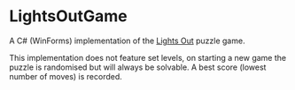 # LightsOutGame

A C# (WinForms) implementation of the <a href="https://en.wikipedia.org/wiki/Lights_Out_(game)">Lights Out</a> puzzle game.

This implementation does not feature set levels, on starting a new game the puzzle is randomised but will always be solvable. A best score (lowest number of moves) is recorded.






